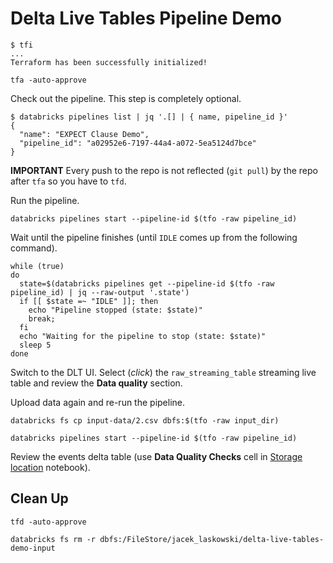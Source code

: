 # Delta Live Tables Pipeline Demo

```console
$ tfi
...
Terraform has been successfully initialized!
```

```console
tfa -auto-approve
```

Check out the pipeline. This step is completely optional.

```console
$ databricks pipelines list | jq '.[] | { name, pipeline_id }'
{
  "name": "EXPECT Clause Demo",
  "pipeline_id": "a02952e6-7197-44a4-a072-5ea5124d7bce"
}
```

**IMPORTANT** Every push to the repo is not reflected (`git pull`) by the repo after `tfa` so you have to `tfd`.

Run the pipeline.

```console
databricks pipelines start --pipeline-id $(tfo -raw pipeline_id)
```

Wait until the pipeline finishes (until `IDLE` comes up from the following command).

```console
while (true)
do
  state=$(databricks pipelines get --pipeline-id $(tfo -raw pipeline_id) | jq --raw-output '.state')
  if [[ $state =~ "IDLE" ]]; then
    echo "Pipeline stopped (state: $state)"
    break;
  fi
  echo "Waiting for the pipeline to stop (state: $state)"
  sleep 5
done
```

Switch to the DLT UI. Select (_click_) the `raw_streaming_table` streaming live table and review the **Data quality** section.

Upload data again and re-run the pipeline.

```console
databricks fs cp input-data/2.csv dbfs:$(tfo -raw input_dir)
```

```console
databricks pipelines start --pipeline-id $(tfo -raw pipeline_id)
```

Review the events delta table (use **Data Quality Checks** cell in [Storage location](../../Delta%20Live%20Tables/Storage%20location.sql) notebook).

## Clean Up

```console
tfd -auto-approve
```

```console
databricks fs rm -r dbfs:/FileStore/jacek_laskowski/delta-live-tables-demo-input
```
